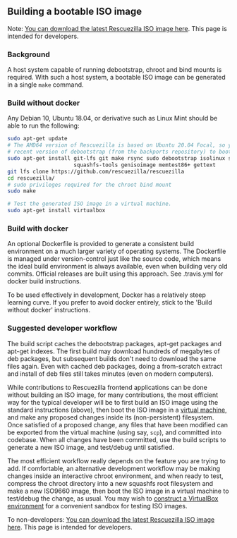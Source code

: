 ## Building a bootable ISO image

Note: [You can download the latest Rescuezilla ISO image here](https://github.com/rescuezilla/rescuezilla/releases/latest). This page is intended for developers.
 
### Background

A host system capable of running debootstrap, chroot and bind mounts is required. With such a host system, a bootable ISO image can be generated in a single `make` command.

### Build without docker

Any Debian 10, Ubuntu 18.04, or derivative such as Linux Mint should be able to run the following:
```bash
sudo apt-get update
# The AMD64 version of Rescuezilla is based on Ubuntu 20.04 Focal, so you may find you need a more
# recent version of debootstrap (from the backports repository) to bootstrap a Focal environment.
sudo apt-get install git-lfs git make rsync sudo debootstrap isolinux syslinux syslinux-utils \
                     squashfs-tools genisoimage memtest86+ gettext
git lfs clone https://github.com/rescuezilla/rescuezilla
cd rescuezilla/
# sudo privileges required for the chroot bind mount
sudo make

# Test the generated ISO image in a virtual machine.
sudo apt-get install virtualbox
```

### Build with docker

An optional Dockerfile is provided to generate a consistent build environment on a much larger variety of operating systems. The Dockerfile is managed under version-control just like the source code, which means the ideal build environment is always available, even when building very old commits. Official releases are built using this approach. See .travis.yml for docker build instructions.

To be used effectively in development, Docker has a relatively steep learning curve. If you prefer to avoid docker entirely, stick to the 'Build without docker' instructions.

### Suggested developer workflow

The build script caches the debootstrap packages, apt-get packages and apt-get indexes. The first build may download hundreds of megabytes of deb packages, but subsequent builds don't need to download the same files again. Even with cached deb packages, doing a from-scratch extract and install of deb files still takes minutes (even on modern computers).

While contributions to Rescuezilla frontend applications can be done without building an ISO image, for many contributions, the most efficient way for the typical developer will be to first build an ISO image using the standard instructions (above), then boot the ISO image in a [virtual machine](https://github.com/rescuezilla/rescuezilla/wiki/Constructing-Rescuezilla-VirtualBox-Test-Environment), and make any proposed changes inside its (non-persistent) filesystem. Once satisfied of a proposed change, any files that have been modified can be exported from the virtual machine (using say, `scp`), and committed into codebase. When all changes have been committed, use the build scripts to generate a new ISO image, and test/debug until satisfied.

The most efficient workflow really depends on the feature you are trying to add. If comfortable, an alternative development workflow may be making changes inside an interactive chroot environment, and when ready to test, compress the chroot directory into a new squashfs root filesystem and make a new ISO9660 image, then boot the ISO image in a virtual machine to test/debug the change, as usual. You may wish to [construct a VirtualBox environment](https://github.com/rescuezilla/rescuezilla/wiki/Constructing-Rescuezilla-VirtualBox-Test-Environment) for a convenient sandbox for testing ISO images.

To non-developers: [You can download the latest Rescuezilla ISO image here](https://github.com/rescuezilla/rescuezilla/releases/latest). This page is intended for developers.
